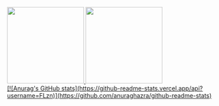 <div>
  <a href="https://github.com/FLzn">
  <img height="180em" src="https://github-readme-stats.vercel.app/api?username=FLzn&show_icons=true&theme=dracula&include_all_commits=true&count_private=true"/>
  <img height="180em" src="https://github-readme-stats.vercel.app/api/top-langs/?username=FLzn&layout=compact&langs_count=16&theme=dracula"/>
<div>
[![Anurag's GitHub stats](https://github-readme-stats.vercel.app/api?username=FLzn)](https://github.com/anuraghazra/github-readme-stats)
